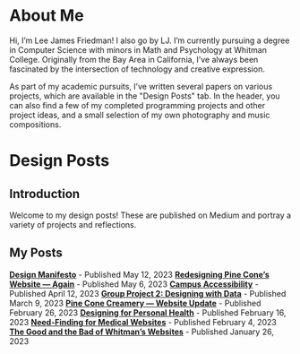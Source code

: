 # About Me
Hi, I’m Lee James Friedman! I also go by LJ. I’m currently pursuing a degree in Computer Science with minors in Math and Psychology at Whitman College. Originally from the Bay Area in California, I’ve always been fascinated by the intersection of technology and creative expression.

As part of my academic pursuits, I’ve written several papers on various projects, which are available in the "Design Posts" tab. In the header, you can also find a few of my completed programming projects and other project ideas, and a small selection of my own photography and music compositions.

# Design Posts
## Introduction
Welcome to my design posts! These are published on Medium and portray a variety of projects and reflections.
## My Posts
**[Design Manifesto](https://medium.com/@friedmam/design-manifesto-16fbbd28118)** - Published May 12, 2023
**[Redesigning Pine Cone’s Website — Again](https://medium.com/@friedmam/redesigning-pine-cones-website-again-61abe56194b4)** - Published May 6, 2023
**[Campus Accessibility](https://medium.com/@friedmam/campus-accessibility-a-day-using-exclusively-accessible-routes-c8d2ea03a4f1)** - Published April 12, 2023
**[Group Project 2: Designing with Data](https://medium.com/@friedmam/group-project-2-designing-with-data-b1b4dd6bba89)** - Published March 9, 2023
**[Pine Cone Creamery — Website Update](https://medium.com/@kowdanf/pine-cone-creamery-website-update-67e4600a5ef7)** - Published February 26, 2023
**[Designing for Personal Health](https://medium.com/@friedmam/designing-for-personal-health-76048f1247a7)** - Published February 16, 2023
**[Need-Finding for Medical Websites](https://medium.com/@friedmam/need-finding-for-medical-websites-5461226a5351)** - Published February 4, 2023
**[The Good and the Bad of Whitman’s Websites](https://medium.com/@friedmam/the-good-and-the-bad-of-whitmans-websites-8a2e4a16ee34)** - Published January 26, 2023
